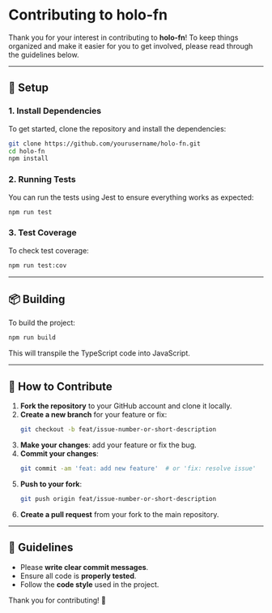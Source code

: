 
# Contributing to holo-fn

Thank you for your interest in contributing to **holo-fn**! To keep things organized and make it easier for you to get involved, please read through the guidelines below.

---

## 🚀 Setup

### 1. Install Dependencies

To get started, clone the repository and install the dependencies:

```bash
git clone https://github.com/yourusername/holo-fn.git
cd holo-fn
npm install
```

### 2. Running Tests

You can run the tests using Jest to ensure everything works as expected:

```bash
npm run test
```

### 3. Test Coverage

To check test coverage:

```bash
npm run test:cov
```

---

## 📦 Building

To build the project:

```bash
npm run build
```

This will transpile the TypeScript code into JavaScript.

---

## 🤝 How to Contribute

1. **Fork the repository** to your GitHub account and clone it locally.
2. **Create a new branch** for your feature or fix:
   ```bash
   git checkout -b feat/issue-number-or-short-description
   ```
3. **Make your changes**: add your feature or fix the bug.
4. **Commit your changes**:
   ```bash
   git commit -am 'feat: add new feature'  # or 'fix: resolve issue'
   ```
5. **Push to your fork**:
   ```bash
   git push origin feat/issue-number-or-short-description
   ```
6. **Create a pull request** from your fork to the main repository.

---

## 🎯 Guidelines

- Please **write clear commit messages**.
- Ensure all code is **properly tested**.
- Follow the **code style** used in the project.

Thank you for contributing! 🚀

